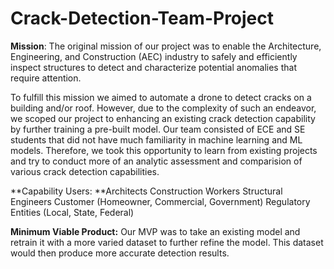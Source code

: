 # Crack-Detection-Team-Project

**Mission**: The original mission of our project was to enable the Architecture, Engineering, and Construction (AEC) industry to safely and efficiently inspect structures to detect and characterize potential anomalies that require attention.

To fulfill this mission we aimed to automate a drone to detect cracks on a building and/or roof. However, due to the complexity of such an endeavor, we scoped our project to enhancing an existing crack detection capability by further training a pre-built model. Our team consisted of ECE and SE students that did not have much familiarity in machine learning and ML models. Therefore, we took this opportunity to learn from existing projects and try to conduct more of an analytic assessment and comparision of various crack detection capabilities.

**Capability Users:
**Architects
Construction Workers
Structural Engineers
Customer (Homeowner, Commercial, Government)
Regulatory Entities (Local, State, Federal)

**Minimum Viable Product:** Our MVP was to take an existing model and retrain it with a more varied dataset to further refine the model. This dataset would then produce more accurate detection results.




